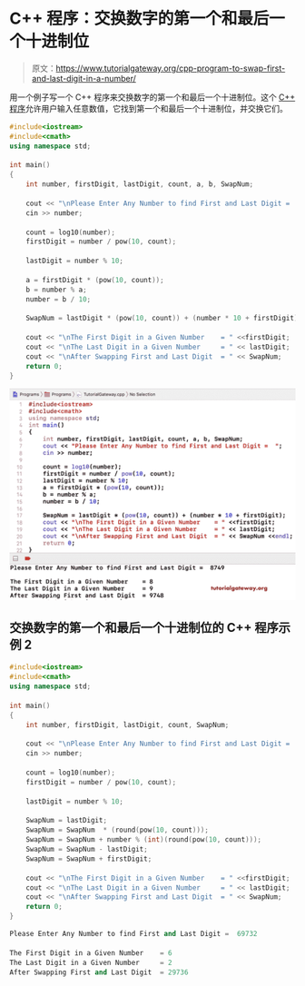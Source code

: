 # C++ 程序：交换数字的第一个和最后一个十进制位

> 原文：<https://www.tutorialgateway.org/cpp-program-to-swap-first-and-last-digit-in-a-number/>

用一个例子写一个 C++ 程序来交换数字的第一个和最后一个十进制位。这个 [C++ 程序](https://www.tutorialgateway.org/cpp-programs/)允许用户输入任意数值，它找到第一个和最后一个十进制位，并交换它们。

```cpp
#include<iostream>
#include<cmath>
using namespace std;

int main()
{
	int number, firstDigit, lastDigit, count, a, b, SwapNum;

	cout << "\nPlease Enter Any Number to find First and Last Digit =  ";
	cin >> number;

	count = log10(number);  	
  	firstDigit = number / pow(10, count);

  	lastDigit = number % 10;

  	a = firstDigit * (pow(10, count));
  	b = number % a;
  	number = b / 10;

  	SwapNum = lastDigit * (pow(10, count)) + (number * 10 + firstDigit);

	cout << "\nThe First Digit in a Given Number    = " <<firstDigit; 
	cout << "\nThe Last Digit in a Given Number     = " << lastDigit; 
	cout << "\nAfter Swapping First and Last Digit  = " << SwapNum; 	
 	return 0;
}
```

![C++ Program to Swap First and Last Digit in a Number 1](img/86d07fed9d4ddc77d253b1bdd94cdf3a.png)

## 交换数字的第一个和最后一个十进制位的 C++ 程序示例 2

```cpp
#include<iostream>
#include<cmath>
using namespace std;

int main()
{
	int number, firstDigit, lastDigit, count, SwapNum;

	cout << "\nPlease Enter Any Number to find First and Last Digit =  ";
	cin >> number;

	count = log10(number);  	
  	firstDigit = number / pow(10, count);

  	lastDigit = number % 10;

  	SwapNum = lastDigit;
  	SwapNum = SwapNum  * (round(pow(10, count)));
  	SwapNum = SwapNum + number % (int)(round(pow(10, count)));
  	SwapNum = SwapNum - lastDigit;
  	SwapNum = SwapNum + firstDigit;

	cout << "\nThe First Digit in a Given Number    = " <<firstDigit; 
	cout << "\nThe Last Digit in a Given Number     = " << lastDigit; 
	cout << "\nAfter Swapping First and Last Digit  = " << SwapNum; 	
 	return 0;
}
```

```cpp
Please Enter Any Number to find First and Last Digit =  69732

The First Digit in a Given Number    = 6
The Last Digit in a Given Number     = 2
After Swapping First and Last Digit  = 29736
```